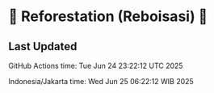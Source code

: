 
# 🌳 Reforestation (Reboisasi) 🌲

## Last Updated

GitHub Actions time: Tue Jun 24 23:22:12 UTC 2025

Indonesia/Jakarta time: Wed Jun 25 06:22:12 WIB 2025
